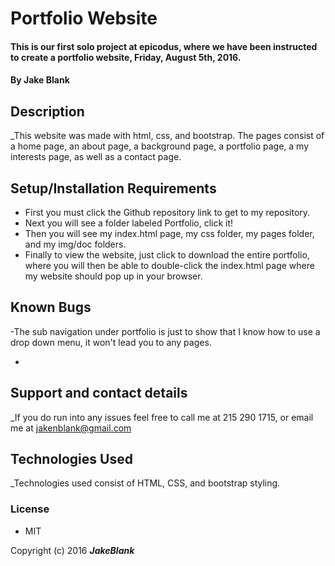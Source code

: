 # Portfolio Website

#### This is our first solo project at epicodus, where we have been instructed to create a portfolio website, Friday, August 5th, 2016.

#### By Jake Blank

## Description

_This website was made with html, css, and bootstrap.  The pages consist of a home page, an about page, a background page, a portfolio page, a my interests page, as well as a contact page.

## Setup/Installation Requirements

* First you must click the Github repository link to get to my repository.
* Next you will see a folder labeled Portfolio, click it!
* Then you will see my index.html page, my css folder, my pages folder, and my img/doc folders.
* Finally to view the website, just click to download the entire portfolio, where you will then be able to double-click the index.html page where my website should pop up in your browser.

## Known Bugs

-The sub navigation under portfolio is just to show that I know how to use a drop down menu, it won't lead you to any pages.

-

## Support and contact details

_If you do run into any issues feel free to call me at 215 290 1715, or email me at jakenblank@gmail.com

## Technologies Used

_Technologies used consist of HTML, CSS, and bootstrap styling.

### License

* MIT

Copyright (c) 2016 **_JakeBlank_**
